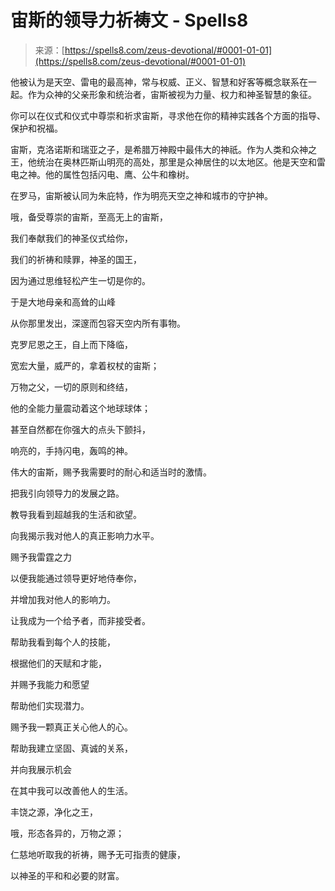 <!--yml

分类：未分类

日期：2024-06-12 19:56:27

-->

# 宙斯的领导力祈祷文 - Spells8

> 来源：[https://spells8.com/zeus-devotional/#0001-01-01](https://spells8.com/zeus-devotional/#0001-01-01)

他被认为是天空、雷电的最高神，常与权威、正义、智慧和好客等概念联系在一起。作为众神的父亲形象和统治者，宙斯被视为力量、权力和神圣智慧的象征。

你可以在仪式和仪式中尊崇和祈求宙斯，寻求他在你的精神实践各个方面的指导、保护和祝福。

宙斯，克洛诺斯和瑞亚之子，是希腊万神殿中最伟大的神祇。作为人类和众神之王，他统治在奥林匹斯山明亮的高处，那里是众神居住的以太地区。他是天空和雷电之神。他的属性包括闪电、鹰、公牛和橡树。

在罗马，宙斯被认同为朱庇特，作为明亮天空之神和城市的守护神。

哦，备受尊崇的宙斯，至高无上的宙斯，

我们奉献我们的神圣仪式给你，

我们的祈祷和赎罪，神圣的国王，

因为通过思维轻松产生一切是你的。

于是大地母亲和高耸的山峰

从你那里发出，深邃而包容天空内所有事物。

克罗尼恩之王，自上而下降临，

宽宏大量，威严的，拿着权杖的宙斯；

万物之父，一切的原则和终结，

他的全能力量震动着这个地球球体；

甚至自然都在你强大的点头下颤抖，

响亮的，手持闪电，轰鸣的神。

伟大的宙斯，赐予我需要时的耐心和适当时的激情。

把我引向领导力的发展之路。

教导我看到超越我的生活和欲望。

向我揭示我对他人的真正影响力水平。

赐予我雷霆之力

以便我能通过领导更好地侍奉你，

并增加我对他人的影响力。

让我成为一个给予者，而非接受者。

帮助我看到每个人的技能，

根据他们的天赋和才能，

并赐予我能力和愿望

帮助他们实现潜力。

赐予我一颗真正关心他人的心。

帮助我建立坚固、真诚的关系，

并向我展示机会

在其中我可以改善他人的生活。

丰饶之源，净化之王，

哦，形态各异的，万物之源；

仁慈地听取我的祈祷，赐予无可指责的健康，

以神圣的平和和必要的财富。
